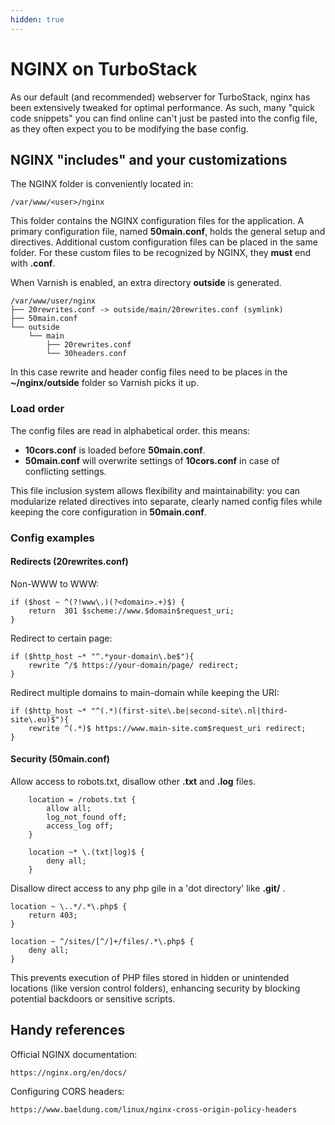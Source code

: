 ```yaml
---
hidden: true
---
```

# NGINX on TurboStack

As our default (and recommended) webserver for TurboStack, nginx has been extensively tweaked for optimal performance. As such, many "quick code snippets" you can find online can't just be pasted into the config file, as they often expect you to be modifying the base config.

## NGINX "includes" and your customizations

The NGINX folder is conveniently located in:

```
/var/www/<user>/nginx
```

This folder contains the NGINX configuration files for the application. A primary configuration file, named **50main.conf**, holds the general setup and directives. Additional custom configuration files can be placed in the same folder. For these custom files to be recognized by NGINX, they **must** end with **.conf**.

When Varnish is enabled, an extra directory **outside** is generated.

```
/var/www/user/nginx
├── 20rewrites.conf -> outside/main/20rewrites.conf (symlink)
├── 50main.conf
└── outside
    └── main
        ├── 20rewrites.conf
        └── 30headers.conf
```

In this case rewrite and header config files need to be places in the **~/nginx/outside** folder so Varnish picks it up. 

### Load order

The config files are read in alphabetical order. this means:

* **10cors.conf** is loaded before **50main.conf**.
* **50main.conf** will overwrite settings of **10cors.conf** in case of conflicting settings.  

This file inclusion system allows flexibility and maintainability: you can modularize related directives into separate, clearly named config files while keeping the core configuration in **50main.conf**.

### Config examples

#### Redirects (20rewrites.conf)

Non-WWW to WWW:

```
if ($host ~ ^(?!www\.)(?<domain>.+)$) {
    return  301 $scheme://www.$domain$request_uri;
}
```

Redirect to certain page:

```
if ($http_host ~* "^.*your-domain\.be$"){
    rewrite ^/$ https://your-domain/page/ redirect;
}
```

Redirect multiple domains to main-domain while keeping the URI:

```
if ($http_host ~* "^(.*)(first-site\.be|second-site\.nl|third-site\.eu)$"){
    rewrite ^(.*)$ https://www.main-site.com$request_uri redirect;
}
```

#### Security (50main.conf)

Allow access to robots.txt, disallow other **.txt** and **.log** files.

```
    location = /robots.txt {
        allow all;
        log_not_found off;
        access_log off;
    }
    
    location ~* \.(txt|log)$ {
        deny all;
    }
```

Disallow direct access to any php gile in a 'dot directory' like **.git/** .

```
location ~ \..*/.*\.php$ {
    return 403;
}

location ~ ^/sites/[^/]+/files/.*\.php$ {
    deny all;
}
```

This prevents execution of PHP files stored in hidden or unintended locations (like version control folders), enhancing security by blocking potential backdoors or sensitive scripts.

## Handy references

Official NGINX documentation:

```
https://nginx.org/en/docs/
```

Configuring CORS headers:

```
https://www.baeldung.com/linux/nginx-cross-origin-policy-headers
```